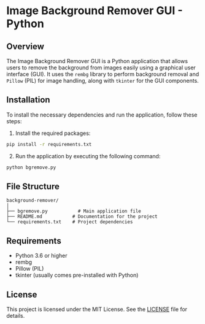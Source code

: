 # Image Background Remover GUI - Python

## Overview
The Image Background Remover GUI is a Python application that allows users to remove the background from images easily using a graphical user interface (GUI). It uses the `rembg` library to perform background removal and `Pillow` (PIL) for image handling, along with `tkinter` for the GUI components.

## Installation

To install the necessary dependencies and run the application, follow these steps:

1. Install the required packages:

```bash
pip install -r requirements.txt
```

2. Run the application by executing the following command:

```bash
python bgremove.py
```

## File Structure

```
background-remover/
│
├── bgremove.py           # Main application file
├── README.md           # Documentation for the project
└── requirements.txt    # Project dependencies
```

## Requirements

- Python 3.6 or higher
- rembg
- Pillow (PIL)
- tkinter (usually comes pre-installed with Python)

## License

This project is licensed under the MIT License. See the [LICENSE](LICENSE) file for details.


